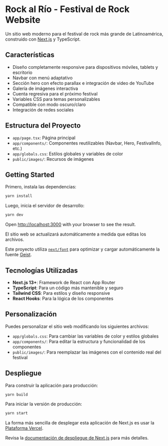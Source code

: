 # Rock al Río - Festival de Rock Website

Un sitio web moderno para el festival de rock más grande de Latinoamérica, construido con [Next.js](https://nextjs.org) y TypeScript.

## Características

- Diseño completamente responsive para dispositivos móviles, tablets y escritorio
- Navbar con menú adaptativo
- Sección hero con efecto parallax e integración de video de YouTube
- Galería de imágenes interactiva
- Cuenta regresiva para el próximo festival
- Variables CSS para temas personalizables
- Compatible con modo oscuro/claro
- Integración de redes sociales

## Estructura del Proyecto

- `app/page.tsx`: Página principal
- `app/components/`: Componentes reutilizables (Navbar, Hero, FestivalInfo, etc.)
- `app/globals.css`: Estilos globales y variables de color
- `public/images/`: Recursos de imágenes

## Getting Started

Primero, instala las dependencias:

```bash
yarn install
```

Luego, inicia el servidor de desarrollo:

```bash
yarn dev

```

Open [http://localhost:3000](http://localhost:3000) with your browser to see the result.

El sitio web se actualizará automáticamente a medida que editas los archivos.

Este proyecto utiliza [`next/font`](https://nextjs.org/docs/app/building-your-application/optimizing/fonts) para optimizar y cargar automáticamente la fuente [Geist](https://vercel.com/font).

## Tecnologías Utilizadas

- **Next.js 13+**: Framework de React con App Router
- **TypeScript**: Para un código más mantenible y seguro
- **Tailwind CSS**: Para estilos y diseño responsive
- **React Hooks**: Para la lógica de los componentes

## Personalización

Puedes personalizar el sitio web modificando los siguientes archivos:

- `app/globals.css`: Para cambiar las variables de color y estilos globales
- `app/components/`: Para editar la estructura y funcionalidad de los componentes
- `public/images/`: Para reemplazar las imágenes con el contenido real del festival

## Despliegue

Para construir la aplicación para producción:

```bash
yarn build
```

Para iniciar la versión de producción:

```bash
yarn start
```

La forma más sencilla de desplegar esta aplicación de Next.js es usar la [Plataforma Vercel](https://vercel.com/new?utm_medium=default-template&filter=next.js&utm_source=create-next-app&utm_campaign=create-next-app-readme).

Revisa la [documentación de despliegue de Next.js](https://nextjs.org/docs/app/building-your-application/deploying) para más detalles.
